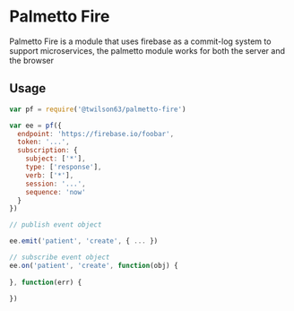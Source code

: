 # Palmetto Fire

Palmetto Fire is a module that uses firebase as a commit-log system to support microservices, the palmetto module works for both the server and the browser


## Usage

``` js
var pf = require('@twilson63/palmetto-fire')

var ee = pf({
  endpoint: 'https://firebase.io/foobar',
  token: '...',
  subscription: {
    subject: ['*'],
    type: ['response'],
    verb: ['*'],
    session: '...',
    sequence: 'now'
  }
})

// publish event object

ee.emit('patient', 'create', { ... })

// subscribe event object
ee.on('patient', 'create', function(obj) {
  
}, function(err) {
  
})

```

